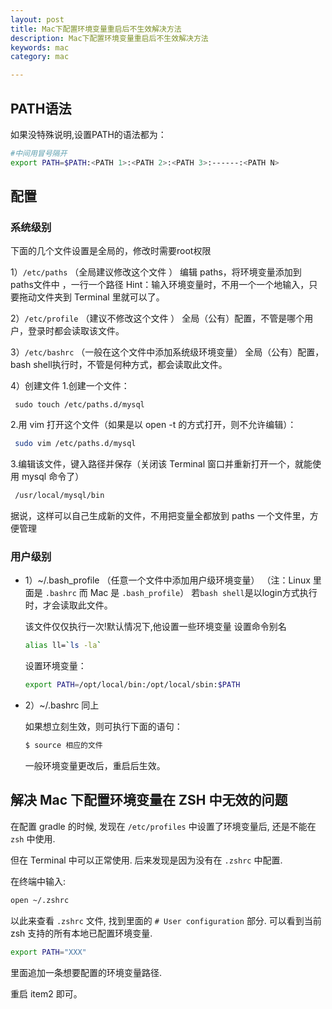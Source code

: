 ```yaml
---
layout: post
title: Mac下配置环境变量重启后不生效解决方法
description: Mac下配置环境变量重启后不生效解决方法
keywords: mac
category: mac

---
```






## PATH语法

如果没特殊说明,设置PATH的语法都为：

```bash
#中间用冒号隔开
export PATH=$PATH:<PATH 1>:<PATH 2>:<PATH 3>:------:<PATH N>
```



## 配置

### 系统级别

下面的几个文件设置是全局的，修改时需要root权限

1）`/etc/paths` （全局建议修改这个文件 ）
 编辑 paths，将环境变量添加到 paths文件中 ，一行一个路径
 Hint：输入环境变量时，不用一个一个地输入，只要拖动文件夹到 Terminal 里就可以了。

2）`/etc/profile` （建议不修改这个文件 ）
 全局（公有）配置，不管是哪个用户，登录时都会读取该文件。

3）`/etc/bashrc` （一般在这个文件中添加系统级环境变量）
 全局（公有）配置，bash shell执行时，不管是何种方式，都会读取此文件。

 4）创建文件
 1.创建一个文件：

```shell
 sudo touch /etc/paths.d/mysql
```


 2.用 vim 打开这个文件（如果是以 open -t 的方式打开，则不允许编辑）：

```bash
 sudo vim /etc/paths.d/mysql
```

 3.编辑该文件，键入路径并保存（关闭该 Terminal 窗口并重新打开一个，就能使用 mysql 命令了）

```bash
 /usr/local/mysql/bin
```

 据说，这样可以自己生成新的文件，不用把变量全都放到 paths 一个文件里，方便管理

### 用户级别

+ 1）~/.bash_profile （任意一个文件中添加用户级环境变量）
   （注：Linux 里面是 `.bashrc` 而 Mac 是 `.bash_profile`）
   若`bash shell`是以login方式执行时，才会读取此文件。

  该文件仅仅执行一次!默认情况下,他设置一些环境变量
   设置命令别名

  ```bash
  alias ll=`ls -la`
  ```

   设置环境变量：

  ```bash
  export PATH=/opt/local/bin:/opt/local/sbin:$PATH
  ```

  

+ 2）~/.bashrc 同上

  如果想立刻生效，则可执行下面的语句：

  ```bash
  $ source 相应的文件
  ```

  一般环境变量更改后，重启后生效。

## 解决 Mac 下配置环境变量在 ZSH 中无效的问题

在配置 gradle 的时候, 发现在 `/etc/profiles` 中设置了环境变量后, 还是不能在 `zsh` 中使用. 

但在 Terminal 中可以正常使用. 后来发现是因为没有在 `.zshrc` 中配置.

在终端中输入: 

```bash
open ~/.zshrc
```

以此来查看 `.zshrc` 文件, 找到里面的 `# User configuration` 部分. 可以看到当前 zsh 支持的所有本地已配置环境变量.

```bash
export PATH="XXX"
```
里面追加一条想要配置的环境变量路径.

重启 item2 即可。

 

 

 

 

 